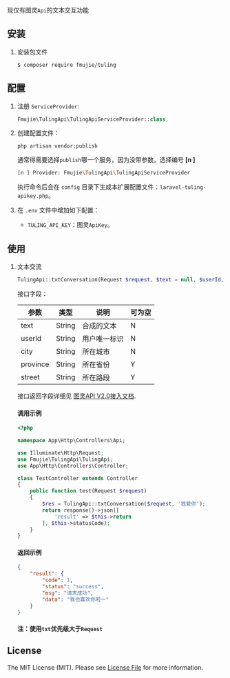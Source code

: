 现仅有图灵`Api`的文本交互功能

## 安装

 1. 安装包文件

	``` bash
	$ composer require fmujie/tuling
	```

## 配置

1. 注册 `ServiceProvider`:
	
	```php
	Fmujie\TulingApi\TulingApiServiceProvider::class,
	```

2. 创建配置文件：

	```shell
	php artisan vendor:publish
	```
	
	通常得需要选择`publish`哪一个服务，因为没带参数，选择编号 **[n ]**
	
	~~~bash
	[n ] Provider: Fmujie\TulingApi\TulingApiServiceProvider
	~~~
	
	执行命令后会在 `config` 目录下生成本扩展配置文件：`laravel-tuling-apikey.php`。
	
3. 在 `.env` 文件中增加如下配置：

	- `TULING_API_KEY`：图灵`ApiKey`。

## 使用

1. 文本交流
  
    ```php
    TulingApi::txtConversation(Request $request, $text = null, $userId, $city, $province, $street)
    ```
    
    接口字段：
    
    | 参数  | 类型  | 说明  | 可为空  |
    | ------------ | ------------ | ------------ | ------------ |
    | text | String | 合成的文本 | N |
    | userId | String | 用户唯一标识 | N |
    | city | String | 所在城市 | N |
    | province | String | 所在省份 | Y |
    | street | String | 所在路段 | Y |
    
    接口返回字段详细见 [图灵API V2.0接入文档](https://www.kancloud.cn/turing/www-tuling123-com/718227).
    
    #### 调用示例
    
    ~~~php
    <?php
    
    namespace App\Http\Controllers\Api;
    
    use Illuminate\Http\Request;
    use Fmujie\TulingApi\TulingApi;
    use App\Http\Controllers\Controller;
    
    class TestController extends Controller
    {
        public function test(Request $request)
        {
            $res = TulingApi::txtConversation($request, '我爱你');
            return response()->json([
                'result' => $this->return
            ], $this->statusCode);
        }
    }
    ~~~
    
    #### 返回示例
    
    ~~~json
    {
        "result": {
            "code": 1,
            "status": "success",
            "msg": "请求成功",
            "data": "我也喜欢你啦～"
        }
    }
    ~~~
    
    #### 注：使用`txt`优先级大于`Request`

## License

The MIT License (MIT). Please see [License File](LICENSE.md) for more information.
